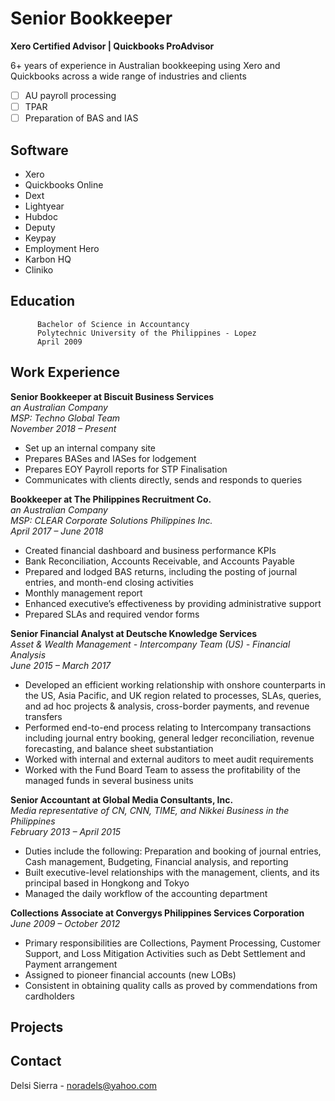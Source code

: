 # Senior Bookkeeper 
**Xero Certified Advisor | Quickbooks ProAdvisor** <br />

6+ years of experience in Australian bookkeeping using Xero and Quickbooks across a wide range of industries and clients
- [ ] AU payroll processing
- [ ] TPAR
- [ ] Preparation of BAS and IAS

## Software
* Xero
* Quickbooks Online
* Dext
* Lightyear
* Hubdoc
* Deputy
* Keypay
* Employment Hero
* Karbon HQ
* Cliniko

## Education
          Bachelor of Science in Accountancy 
          Polytechnic University of the Philippines - Lopez 
          April 2009

## Work Experience

**Senior Bookkeeper at Biscuit Business Services** <br />
_an Australian Company_ <br />
_MSP: Techno Global Team_ <br />
_November 2018 – Present_
* Set up an internal company site
* Prepares BASes and IASes for lodgement
* Prepares EOY Payroll reports for STP Finalisation
* Communicates with clients directly, sends and responds to queries
  
**Bookkeeper at The Philippines Recruitment Co.** <br />
_an Australian Company_ <br />
_MSP: CLEAR Corporate Solutions Philippines Inc._ <br />
_April 2017 – June 2018_ 
* Created financial dashboard and business performance KPIs
* Bank Reconciliation, Accounts Receivable, and Accounts Payable
* Prepared and lodged BAS returns, including the posting of journal entries, and month-end closing activities
* Monthly management report
* Enhanced executive’s effectiveness by providing administrative support
* Prepared SLAs and required vendor forms

**Senior Financial Analyst at Deutsche Knowledge Services** <br />
_Asset & Wealth Management - Intercompany Team (US) - Financial Analysis_ <br />
_June 2015 – March 2017_
* Developed an efficient working relationship with onshore counterparts in the US, Asia Pacific, and UK region related to processes, SLAs, queries, and ad hoc projects & analysis,   cross-border payments, and revenue transfers 
* Performed end-to-end process relating to Intercompany transactions including journal entry booking, general ledger reconciliation, revenue forecasting, and balance sheet    substantiation
* Worked with internal and external auditors to meet audit requirements
* Worked with the Fund Board Team to assess the profitability of the managed funds in several business units

**Senior Accountant at Global Media Consultants, Inc.** <br />
_Media representative of CN, CNN, TIME, and Nikkei Business in the Philippines_ <br />
_February 2013 – April 2015_
* Duties include the following: Preparation and booking of journal entries, Cash management, Budgeting, Financial analysis, and reporting
* Built executive-level relationships with the management, clients, and its principal based in Hongkong and Tokyo
* Managed the daily workflow of the accounting department

**Collections Associate at Convergys Philippines Services Corporation** <br />
_June 2009 – October 2012_
* Primary responsibilities are Collections, Payment Processing, Customer Support, and Loss Mitigation Activities such as Debt Settlement and Payment arrangement
* Assigned to pioneer financial accounts (new LOBs)
* Consistent in obtaining quality calls as proved by commendations from
cardholders


## Projects

## Contact
Delsi Sierra - noradels@yahoo.com
